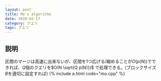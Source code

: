 ```yaml
---
layout: post
title: Mo's algorithm
date: 2020-02-17
category: クエリ
tags: クエリ
---
```


## 説明
区間のマージは高速に出来ないが、区間を1つ広げる/縮めることが$O(p(N))$でできれば、$Q$個のクエリを$O(N \sqrt{Q p(N)})$ で処理できる。(ブロックサイズ$B$を適切に設定すれば)
{% include a.html code="mo.cpp" %}